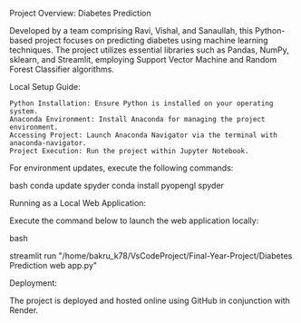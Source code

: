 Project Overview: Diabetes Prediction

Developed by a team comprising Ravi, Vishal, and Sanaullah, this Python-based project focuses on predicting diabetes using machine learning techniques. The project utilizes essential libraries such as Pandas, NumPy, sklearn, and Streamlit, employing Support Vector Machine and Random Forest Classifier algorithms.

Local Setup Guide:

    Python Installation: Ensure Python is installed on your operating system.
    Anaconda Environment: Install Anaconda for managing the project environment.
    Accessing Project: Launch Anaconda Navigator via the terminal with anaconda-navigator.
    Project Execution: Run the project within Jupyter Notebook.

For environment updates, execute the following commands:

bash
conda update spyder
conda install pyopengl
spyder

Running as a Local Web Application:

Execute the command below to launch the web application locally:

bash

streamlit run "/home/bakru_k78/VsCodeProject/Final-Year-Project/Diabetes Prediction web app.py"

Deployment:

The project is deployed and hosted online using GitHub in conjunction with Render.

